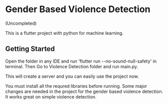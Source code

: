 # Gender Based Violence Detection

(Uncompleted)

This is a flutter project with python for machine learning.



## Getting Started

Open the folder in any IDE and run 'flutter run --no-sound-null-safety' in terminal.
Then Go to Violence Detection folder and run main.py.

This will create a server and you can easily use the project now.

You must install all the requred libraries before running.
Some major changes are needed in the project for the gender based violence detection. It works great on simple violence detection.
